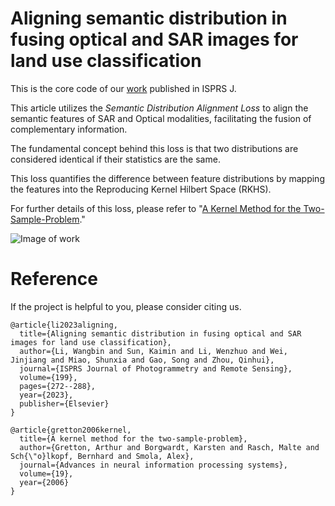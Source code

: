 # Aligning semantic distribution in fusing optical and SAR images for land use classification

This is the core code of our [work](https://www.sciencedirect.com/science/article/pii/S0924271623000977) published in ISPRS J.

This article utilizes the *Semantic Distribution Alignment Loss* to align the semantic features of SAR and Optical modalities, facilitating the fusion of complementary information.

The fundamental concept behind this loss is that two distributions are considered identical if their statistics are the same. 

This loss quantifies the difference between feature distributions by mapping the features into the Reproducing Kernel Hilbert Space (RKHS). 

For further details of this loss, please refer to "[A Kernel Method for the Two-Sample-Problem](https://proceedings.neurips.cc/paper_files/paper/2006/file/e9fb2eda3d9c55a0d89c98d6c54b5b3e-Paper.pdf)."

![Image of work](https://github.com/WHUlwb/ASD/blob/main/network.png)


# Reference

If the project is helpful to you, please consider citing us.
```
@article{li2023aligning,
  title={Aligning semantic distribution in fusing optical and SAR images for land use classification},
  author={Li, Wangbin and Sun, Kaimin and Li, Wenzhuo and Wei, Jinjiang and Miao, Shunxia and Gao, Song and Zhou, Qinhui},
  journal={ISPRS Journal of Photogrammetry and Remote Sensing},
  volume={199},
  pages={272--288},
  year={2023},
  publisher={Elsevier}
}
```
```
@article{gretton2006kernel,
  title={A kernel method for the two-sample-problem},
  author={Gretton, Arthur and Borgwardt, Karsten and Rasch, Malte and Sch{\"o}lkopf, Bernhard and Smola, Alex},
  journal={Advances in neural information processing systems},
  volume={19},
  year={2006}
}
```
